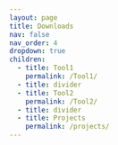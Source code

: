 ```yaml
---
layout: page
title: Downloads
nav: false
nav_order: 4
dropdown: true
children:
  - title: Tool1
    permalink: /Tool1/
  - title: divider
  - title: Tool2
    permalink: /Tool2/
  - title: divider
  - title: Projects
    permalink: /projects/
---
```

